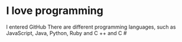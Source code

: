 # I love programming 
I entered GitHub
There are different programming languages, such as JavaScript, Java, Python, Ruby and C ++ and C #

